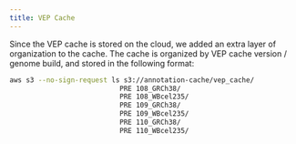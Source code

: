 ```yaml
---
title: VEP Cache
---
```


Since the VEP cache is stored on the cloud, we added an extra layer of organization to the cache.
The cache is organized by VEP cache version / genome build, and stored in the following format:

```bash
aws s3 --no-sign-request ls s3://annotation-cache/vep_cache/
                           PRE 108_GRCh38/
                           PRE 108_WBcel235/
                           PRE 109_GRCh38/
                           PRE 109_WBcel235/
                           PRE 110_GRCh38/
                           PRE 110_WBcel235/
```
